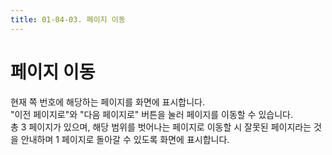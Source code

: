```yaml
---
title: 01-04-03. 페이지 이동
---
```


# 페이지 이동

현재 쪽 번호에 해당하는 페이지를 화면에 표시합니다.  
"이전 페이지로"와 "다음 페이지로" 버튼을 눌러 페이지를 이동할 수 있습니다.  
총 3 페이지가 있으며, 해당 범위를 벗어나는 페이지로 이동할 시 잘못된 페이지라는 것을 안내하며 1 페이지로 돌아갈 수 있도록 화면에 표시합니다.